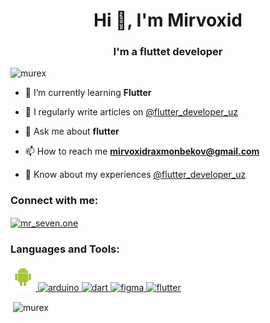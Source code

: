 <h1 align="center">Hi 👋, I'm Mirvoxid</h1>
<h3 align="center">I'm a fluttet developer</h3>

<p align="left"> <img src="https://komarev.com/ghpvc/?username=murex&label=Profile%20views&color=0e75b6&style=flat" alt="murex" /> </p>

- 🌱 I’m currently learning **Flutter**

- 📝 I regularly write articles on [@flutter_developer_uz](@flutter_developer_uz)

- 💬 Ask me about **flutter**

- 📫 How to reach me **mirvoxidraxmonbekov@gmail.com**

- 📄 Know about my experiences [@flutter_developer_uz](@flutter_developer_uz)

<h3 align="left">Connect with me:</h3>
<p align="left">
<a href="https://instagram.com/mr_seven.one" target="blank"><img align="center" src="https://raw.githubusercontent.com/rahuldkjain/github-profile-readme-generator/master/src/images/icons/Social/instagram.svg" alt="mr_seven.one" height="30" width="40" /></a>
</p>

<h3 align="left">Languages and Tools:</h3>
<p align="left"> <a href="https://developer.android.com" target="_blank" rel="noreferrer"> <img src="https://raw.githubusercontent.com/devicons/devicon/master/icons/android/android-original-wordmark.svg" alt="android" width="40" height="40"/> </a> <a href="https://www.arduino.cc/" target="_blank" rel="noreferrer"> <img src="https://cdn.worldvectorlogo.com/logos/arduino-1.svg" alt="arduino" width="40" height="40"/> </a> <a href="https://dart.dev" target="_blank" rel="noreferrer"> <img src="https://www.vectorlogo.zone/logos/dartlang/dartlang-icon.svg" alt="dart" width="40" height="40"/> </a> <a href="https://www.figma.com/" target="_blank" rel="noreferrer"> <img src="https://www.vectorlogo.zone/logos/figma/figma-icon.svg" alt="figma" width="40" height="40"/> </a> <a href="https://flutter.dev" target="_blank" rel="noreferrer"> <img src="https://www.vectorlogo.zone/logos/flutterio/flutterio-icon.svg" alt="flutter" width="40" height="40"/> </a> </p>

<p>&nbsp;<img align="center" src="https://github-readme-stats.vercel.app/api?username=murex&show_icons=true&locale=en" alt="murex" /></p>
